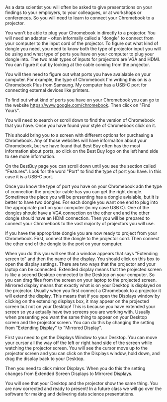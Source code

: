 As a data scientist you will often be asked to give presentations on your findings to your employers, to your colleagues, or at workshops or conferences. So you will need to learn to connect your Chromebook to a projector. 


You won't be able to plug your Chromebook in directly to a projector. You will need an adapter - often informally called a "dongle" to connect from your computer to the input cord of the projector. To figure out what kind of dongle you need, you need to know both the type of projector input you will be using and what type of ports you have on your computer to plug your dongle into. The two main types of inputs for projectors are VGA and HDMI. You can figure it out by looking at the cable coming from the projector. 

You will then need to figure out what ports you have avaialable on your computer. For example, the type of Chromebook I'm writing this on is a Chromebook Plus from Samsung. My computer has a USB-C port for connecting external devices like printers. 


To find out what kind of ports you have on your Chromebook you can go to the website https://www.google.com/chromebook. Then click on "Find Yours". 


You will need to search or scroll down to find the version of Chromebook that you have. Once you have found your style of Chromebook click on it. 


This should bring you to a screen with different options for purchasing a Chromebook. Any of those websites will have informaiton about your Chromebook, but we have found that Best Buy often has the most information about ports, so click on the Best Buy logo on the left hand side to see more information. 

On the BestBuy page you can scroll down until you see the section called "Features". Look for the word "Port" to find the type of port you have. In this case it is a USB-C port. 


Once you know the type of port you have on your Chromebook adn the type of connection the projector cable has you can get the right dongle. Sometimes the place you will be presenting has a dongle avialable, but it is better to have two dongles. For each dongle you want one end to plug into the appropriate port on your computer (in my case USB C). One of the dongles should have a VGA connection on the other end and the other dongle should have an HDMI connection. Then you will be prepared to connect your Chromebook to the vast majority of projectors you will use. 

If you have the appropriate dongle you are now ready to project from your Chromebook. First, connect the dongle to the projector cord. Then connect the other end of the dongle to the port on your computer. 


When you do this you will see that a window appears that says "Extending screen to" and then the name of the display. You should click on this box to open the display settings. There are two ways that the projector and your laptop can be connected. Extended display means that the projected screen is like a second Desktop connected to the Desktop on your computer. So you can drag files from the screen on your laptop to the projected screen.
Mirrored display means that exactly what is on your Desktop is displayed on the projector. Usually when you first connect a Chromebook to a projector it will extend the display. This means that if you open the Displays window by clicking on the extending displays box, it may appear on the projected screen but not on your Desktop! This is because you have extended your screen so you actually have two screens you are working with. Usually when presenting you want the same thing to appear on your Desktop screen and the projector screen. You can do this by changing the setting from "Extending Display" to "Mirrored Display".

First you need to get the Displays Window to your Desktop. You can move your cursor all the way off the left or right hand side of the screen while watching the projector screen. You will see the cursor move up to the projector screen and you can click on the Displays window, hold down, and drag the display back to your Desktop. 


Then you need to click mirror Displays. When you do this the setting changes from Extended Screen Displays to Mirrored Displays. 

You will see that your Desktop and the projector show the same thing. You are now corrected and ready to present! In a future class we will go over the software for making and delivering data science presentations.

